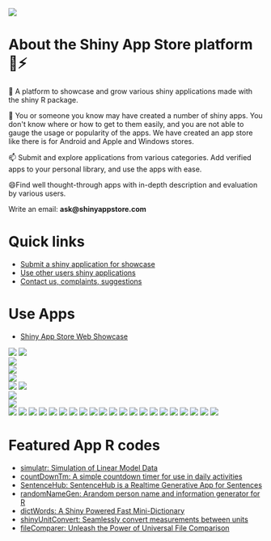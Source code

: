 [![](https://cdn.shinyappstore.com/img/rockybilly.regular_sas.webp)](https://shinyappstore.com)

# About the Shiny App Store platform 👋⚡

🔭 A platform to showcase and grow various shiny applications made with the shiny R package. 

👯 You or someone you know may have created a number of shiny apps. You don't know where or how to get to them easily, and you are not able to gauge the usage or popularity of the apps. We have created an app store like there is for Android and Apple and Windows stores.

📫 Submit and explore applications from various categories. Add verified apps to your personal library, and use the apps with ease.

😄Find well thought-through apps with in-depth description and evaluation by various users.

Write an email: __ask@shinyappstore.com__

# Quick links
  - [Submit a shiny application for showcase](https://shinyappstore.com/apps-contr?submitnew=y)
  - [Use other users shiny applications](https://shinyappstore.com/search/apps)
  - [Contact us, complaints, suggestions](https://github.com/shinyappstore/Contact-us/issues)

# Use Apps
  - [Shiny App Store Web Showcase](https://shinyappstore.com)

[![](https://shiny-app-store3.s3.amazonaws.com/approvedapp/s943_M9OO8JTqqPB1WDkOePpytUzuPtlDZJUunCqtrnsl_logo_211.jpg)](https://shinyappstore.com/search/apps)
[![](https://shiny-app-store3.s3.amazonaws.com/approvedapp/s935_mlzF5TWv27F1PxkoFuZU4r3wpd5HGZCHRz2Znizm_logo_489.jpg)](https://shinyappstore.com/search/apps)	
[![](https://shiny-app-store3.s3.amazonaws.com/approvedapp/s918_O3ZS2Gc67CrIINy9evouALihhCc2sP7wKth0V3h9_logo_18.jpg)](https://shinyappstore.com/search/apps)	
[![](https://shiny-app-store3.s3.amazonaws.com/approvedapp/s906_fED1fXH5ilUoPrlEUkEflspOOWqaThVvnPnAnYdV_logo_484.jpg)](https://shinyappstore.com/search/apps)	
[![](https://shiny-app-store3.s3.amazonaws.com/approvedapp/s811_aEKLE7OviJLUJpBcbyqV6HFcHqOT7KM2xQ1CbXUU_logo_18.jpg)](https://shinyappstore.com/search/apps)	
[![](https://shiny-app-store3.s3.amazonaws.com/approvedapp/s774_qgRoDi102PcuAMWtDlIfRArlZGpfpA0YEF6Wm1sx_logo_1198.jpg)](https://shinyappstore.com/search/apps)	
[![](https://shiny-app-store3.s3.amazonaws.com/approvedapp/s677_jBIlBEWPzY3tJpiE5CLGCOJK2Utv0CdWAZwScipJ_logo_1.jpg)](https://shinyappstore.com/search/apps)	
[![](https://shiny-app-store3.s3.amazonaws.com/approvedapp/s673_ER7UhPcSyGLk482V1eG1rbynqjXzt0MfXkj9Qhmn_logo_478.jpg)](https://shinyappstore.com/search/apps)	
[![](https://shiny-app-store3.s3.amazonaws.com/approvedapp/s634_AgfUfbYjXawy6O3hEE7ZoUnwNj0XwsK6AZI86Dfh_logo_7.jpg)](https://shinyappstore.com/search/apps)	
[![](https://shiny-app-store3.s3.amazonaws.com/approvedapp/s590_3WdeXqLO7ir203x5gx7ZSI5QfazEsBAcAT5U4o6U_logo_1.jpg)](https://shinyappstore.com/search/apps)
[![](https://shiny-app-store3.s3.amazonaws.com/approvedapp/s588_ylvapOanVMsLjcumuvm0xnRRx7QfvzBG2oSNeeUG_logo_9.jpg)](https://shinyappstore.com/search/apps)
[![](https://shiny-app-store3.s3.amazonaws.com/approvedapp/s456_RkeJB21JUqbiwfb2UdPWZKuKsjqBPKHSgEMyQtHf_logo_1.jpg)](https://shinyappstore.com/search/apps)
[![](https://shiny-app-store3.s3.amazonaws.com/approvedapp/s444_SEKGKwENIk72gPXD7rvefoCZlgbBNtvm7glyLYjW_logo_486.jpg)](https://shinyappstore.com/search/apps)
[![](https://shiny-app-store3.s3.amazonaws.com/approvedapp/s258_f4m1cAOXz6WmRlBWwU2cKOqejMud7FEdJ6msLwHZ_logo_21.jpg)](https://shinyappstore.com/search/apps)
[![](https://shiny-app-store3.s3.amazonaws.com/approvedapp/s249_Adm4nnUr0igQZk8uUMY3OOIp7KjgtwRKZN52vnsU_logo_1.jpg)](https://shinyappstore.com/search/apps)
[![](https://shiny-app-store3.s3.amazonaws.com/approvedapp/s180_JI6KIayMO5TFWNBDCBbTQ0sNEvcYUoa2TACULvEn_logo_18.jpg)](https://shinyappstore.com/search/apps)
[![](https://shiny-app-store3.s3.amazonaws.com/approvedapp/s160_RTh4RbWYU5GSZOOOKCmxPERMrzYfHJ8as0XJHswr_logo_18.jpg)](https://shinyappstore.com/search/apps)
[![](https://shiny-app-store3.s3.amazonaws.com/approvedapp/s042_kwb1gFlRXddBoVFnPHfduiXnxsAncVxypeRGvmGo_logo_18.jpg)](https://shinyappstore.com/search/apps)
[![](https://shiny-app-store3.s3.amazonaws.com/approvedapp/s036_hnlahTWkNcADJtHruISgQiHIJB6UFKFnz777mSqA_logo_18.jpg)](https://shinyappstore.com/search/apps)
[![](https://shiny-app-store3.s3.amazonaws.com/approvedapp/s953_6z4W1Ni3iesDfV3iUHAd2vqsqQIQNcX2aPGUeoZa_logo_379.jpg)](https://shinyappstore.com/search/apps)
[![](https://shiny-app-store3.s3.amazonaws.com/approvedapp/s918_rmasZLVgXuHN3l7JO46EkBzapshnfjXzG0KuKsPc_logo_39.jpg)](https://shinyappstore.com/search/apps)
[![](https://shiny-app-store3.s3.amazonaws.com/approvedapp/s186_vXJ8MhNNxD6OhHSRZLgGpZrZ5XLMY5NQk4qgNO5W_logo_28.jpg)](https://shinyappstore.com/search/apps)
[![](https://shiny-app-store3.s3.amazonaws.com/approvedapp/s368_ovVyoCfZKusuc3qTB6ueWkBRJQNhvGGOUUcwTfeC_logo_28.jpg)](https://shinyappstore.com/search/apps)
[![](https://shiny-app-store3.s3.amazonaws.com/approvedapp/s561_ylLnlVNmPrjzuicbupVN8spy1dqPIaekGzScsI7y_logo_242.jpg)](https://shinyappstore.com/search/apps)
[![](https://shiny-app-store3.s3.amazonaws.com/approvedapp/s369_jEHEYStGB4tLrAYbAHg0TfBF93KfuOuXhkJFWXQU_logo_18.jpg)](https://shinyappstore.com/search/apps)
[![](https://shiny-app-store3.s3.amazonaws.com/approvedapp/s100_rmasZLVgXuHN3l7JO46EkBzapshnfjXzG0KuKsPc_logo_39.jpg)](https://shinyappstore.com/search/apps)
[![](https://shiny-app-store3.s3.amazonaws.com/approvedapp/s704_JI3NgrVt46qgnhg1xa2YxbKNFJENUKG37vQCFstr_logo_283.jpg)](https://shinyappstore.com/search/apps)
[![](https://shiny-app-store3.s3.amazonaws.com/approvedapp/s417_mGYPQoGBFMNEo29O3tA0DT2AOeLDYdkqd4iawwBV_logo_39.jpg)](https://shinyappstore.com/search/apps)
[![](https://shiny-app-store3.s3.amazonaws.com/approvedapp/s038_u8TJSWWE6CEjlHPkOK9EGKMbbleyQ10ZFix5H2fv_logo_39.jpg)](https://shinyappstore.com/search/apps)
[![](https://shiny-app-store3.s3.amazonaws.com/approvedapp/s681_rjbi0Lran3pE4eTQvGFbcZtu0a1IFBZ3w0xPPYYK_logo_1.jpg)](https://shinyappstore.com/search/apps)

# Featured App R codes
  - [simulatr: Simulation of Linear Model Data](https://github.com/shinyappstore/simulatr)
  - [countDownTm: A simple countdown timer for use in daily activities](https://github.com/shinyappstore/countDownTm)
  - [SentenceHub: SentenceHub is a Realtime Generative App for Sentences](https://github.com/shinyappstore/SentenceHub)
  - [randomNameGen: Arandom person name and information generator for R](https://github.com/shinyappstore/randomNameGen)
  - [dictWords: A Shiny Powered Fast Mini-Dictionary](https://github.com/shinyappstore/dictWords)
  - [shinyUnitConvert: Seamlessly convert measurements between units](https://github.com/shinyappstore/shinyUnitConvert)
  - [fileComparer: Unleash the Power of Universal File Comparison](https://github.com/shinyappstore/fileComparer)

